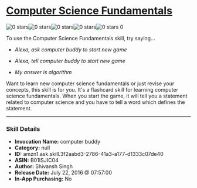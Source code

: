 # [Computer Science Fundamentals](http://alexa.amazon.com/#skills/amzn1.ask.skill.3f2aabd3-2786-41a3-a177-d1333c07de40)
![0 stars](../../images/ic_star_border_black_18dp_1x.png)![0 stars](../../images/ic_star_border_black_18dp_1x.png)![0 stars](../../images/ic_star_border_black_18dp_1x.png)![0 stars](../../images/ic_star_border_black_18dp_1x.png)![0 stars](../../images/ic_star_border_black_18dp_1x.png) 0

To use the Computer Science Fundamentals skill, try saying...

* *Alexa, ask computer buddy to start new game*

* *Alexa, tell computer buddy to start new game*

* *My answer is algorithm*

Want to learn new computer science fundamentals or just revise your concepts, this skill is for you. It's a flashcard skill for learning computer science fundamentals.
When you start the game, it will tell you a statement related to computer science and you have to tell a word which defines the statement.

***

### Skill Details

* **Invocation Name:** computer buddy
* **Category:** null
* **ID:** amzn1.ask.skill.3f2aabd3-2786-41a3-a177-d1333c07de40
* **ASIN:** B01ISJIC04
* **Author:** Shivansh Singh
* **Release Date:** July 22, 2016 @ 07:57:00
* **In-App Purchasing:** No
